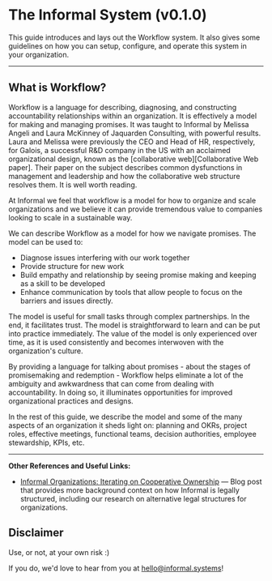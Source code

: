 # The Informal System (v0.1.0)

This guide introduces and lays out the Workflow system. It also gives some guidelines on how you can setup, configure, and operate this system in your organization.

---

## What is Workflow?

Workflow is a language for describing, diagnosing, and constructing
accountability relationships within an organization. It is effectively a model
for making and managing promises. It was taught to Informal by Melissa Angeli and Laura McKinney of Jaquarden Consulting, with
powerful results.  Laura and Melissa were previously the CEO and Head of HR, respectively, for
Galois, a successful R&D company in the US with an acclaimed organizational
design, known as the [collaborative web][Collaborative Web paper]. Their paper on the subject describes
common dysfunctions in management and leadership and how the collaborative web
structure resolves them. It is well worth reading.

At Informal we feel that workflow is a model for how to organize and scale
organizations and we believe it can provide tremendous value to companies
looking to scale in a sustainable way.

We can describe Workflow as a model for how we navigate promises. The model can be used to:
- Diagnose issues interfering with our work together
- Provide structure for new work
- Build empathy and relationship by seeing promise making and keeping as a skill to be developed
- Enhance communication by tools that allow people to focus on the barriers and issues directly.

The model is useful for small tasks through complex partnerships. In the end, it
facilitates trust. The model is straightforward to learn and can be put into
practice immediately. The value of the model is only experienced over time, as
it is used consistently and becomes interwoven with the organization's culture.

By providing a language for talking about promises - about the stages of promisemaking and redemption -
Workflow helps eliminate a lot of the ambiguity and
awkwardness that can come from dealing with accountability. In doing so, it
illuminates opportunities for improved organizational practices and designs.

In the rest of this guide, we describe the model and some of the many aspects of an organization it
sheds light on: planning and OKRs, project roles, effective meetings, functional
teams, decision authorities, employee stewardship, KPIs, etc.

---

**Other References and Useful Links:**

* [Informal Organizations: Iterating on Cooperative Ownership]
  — Blog post that provides more background context on how Informal is legally structured, including our
    research on alternative legal structures for organizations.

## Disclaimer

Use, or not, at your own risk :)

If you do, we'd love to hear from you at hello@informal.systems!

[Informal Organizations: Iterating on Cooperative Ownership]: https://informal.systems/2020/09/21/informal-owners/
